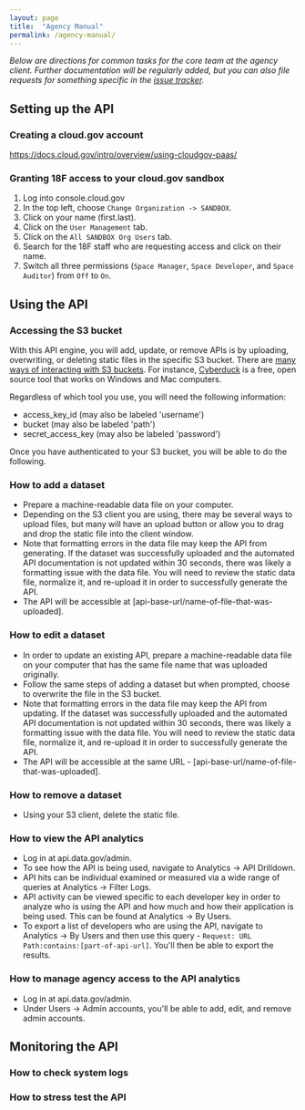 ```yaml
---
layout: page
title:  "Agency Manual"
permalink: /agency-manual/
---
```


_Below are directions for common tasks for the core team at the agency client.  Further documentation will be regularly added, but you can also file requests for something specific in the [issue tracker](https://github.com/18F/api-program/issues)._   
  
## Setting up the API

### Creating a cloud.gov account

https://docs.cloud.gov/intro/overview/using-cloudgov-paas/

### Granting 18F access to your cloud.gov sandbox 

1. Log into console.cloud.gov
2. In the top left, choose `Change Organization -> SANDBOX`.  
3. Click on your name (first.last). 
4. Click on the `User Management` tab.  
5. Click on the `All SANDBOX Org Users` tab.  
6. Search for the 18F staff who are requesting access and click on their name.  
7. Switch all three permissions (`Space Manager`, `Space Developer`, and `Space Auditor`) from `Off` to `On`.  

## Using the API 

### Accessing the S3 bucket 

With this API engine, you will add, update, or remove APIs is by uploading, overwriting, or deleting static files in the specific S3 bucket.  There are [many ways of interacting with S3 buckets](https://www.google.com/webhp?sourceid=chrome-instant&ion=1&espv=2&ie=UTF-8#q=how%20to%20access%20s3%20bucket). For instance, [Cyberduck](https://cyberduck.io/?l=en) is a free, open source tool that works on Windows and Mac computers.  

Regardless of which tool you use, you will need the following information:  

* access_key_id (may also be labeled 'username')
* bucket (may also be labeled 'path')
* secret_access_key (may also be labeled 'password')

Once you have authenticated to your S3 bucket, you will be able to do the following.  

### How to add a dataset 

* Prepare a machine-readable data file on your computer. 
* Depending on the S3 client you are using, there may be several ways to upload files, but many will have an upload button or allow you to drag and drop the static file into the client window.  
* Note that formatting errors in the data file may keep the API from generating.  If the dataset was successfully uploaded and the automated API documentation is not updated within 30 seconds, there was likely a formatting issue with the data file.  You will need to review the static data file, normalize it, and re-upload it in order to successfully generate the API. 
* The API will be accessible at [api-base-url/name-of-file-that-was-uploaded].  

### How to edit a dataset 

* In order to update an existing API, prepare a machine-readable data file on your computer that has the same file name that was uploaded originally. 
* Follow the same steps of adding a dataset but when prompted, choose to overwrite the file in the S3 bucket.  
* Note that formatting errors in the data file may keep the API from updating.  If the dataset was successfully uploaded and the automated API documentation is not updated within 30 seconds, there was likely a formatting issue with the data file.  You will need to review the static data file, normalize it, and re-upload it in order to successfully generate the API. 
* The API will be accessible at the same URL - [api-base-url/name-of-file-that-was-uploaded].  


### How to remove a dataset

* Using your S3 client, delete the static file.  

### How to view the API analytics 

* Log in at api.data.gov/admin.  
* To see how the API is being used, navigate to Analytics -> API Drilldown.  
* API hits can be individual examined or measured via a wide range of queries at Analytics -> Filter Logs.  
* API activity can be viewed specific to each developer key in order to analyze who is using the API and how much and how their application is being used.  This can be found at Analytics -> By Users.  
* To export a list of developers who are using the API, navigate to Analytics -> By Users and then use this query - `Request: URL Path:contains:[part-of-api-url]`.  You'll then be able to export the results.  

### How to manage agency access to the API analytics

* Log in at api.data.gov/admin.  
* Under Users -> Admin accounts, you'll be able to add, edit, and remove admin accounts.  


## Monitoring the API  


### How to check system logs


### How to stress test the API 


